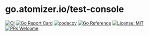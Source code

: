 # go.atomizer.io/test-console

[![CI](https://github.com/devnw/atomizer-test-console/actions/workflows/build.yml/badge.svg)](https://github.com/devnw/atomizer-test-console/actions)
[![Go Report Card](https://goreportcard.com/badge/go.atomizer.io/test-console)](https://goreportcard.com/report/go.atomizer.io/test-console)
[![codecov](https://codecov.io/gh/devnw/atomizer-test-console/branch/main/graph/badge.svg)](https://codecov.io/gh/devnw/atomizer-test-console)
[![Go Reference](https://pkg.go.dev/badge/go.atomizer.io/test-console.svg)](https://pkg.go.dev/go.atomizer.io/test-console)
[![License: MIT](https://img.shields.io/badge/License-MIT-yellow.svg)](https://opensource.org/licenses/MIT)
[![PRs Welcome](https://img.shields.io/badge/PRs-welcome-brightgreen.svg)](http://makeapullrequest.com)

